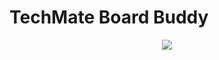# TechMate Board Buddy

<p align="center"><img src=https://img.shields.io/sonar/quality_gate/Techmate-Chess_BoardBuddy/main?server=https%3A%2F%2Fsonarcloud.io/></p>